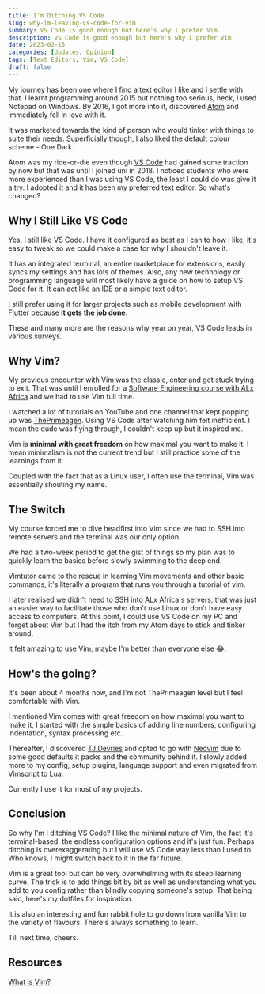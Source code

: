 ```yaml
---
title: I'm Ditching VS Code
slug: why-im-leaving-vs-code-for-vim
summary: VS Code is good enough but here's why I prefer Vim.
description: VS Code is good enough but here's why I prefer Vim.
date: 2023-02-15
categories: [Updates, Opinion]
tags: [Text Editors, Vim, VS Code]
draft: false 
---
```


My journey has been one where I find a text editor I like and I settle with that. I learnt programming around 2015 but nothing too serious, heck, I used Notepad on Windows. By 2016, I got more into it, discovered [Atom](https://en.wikipedia.org/wiki/Atom_(text_editor)) and immediately fell in love with it.

It was marketed towards the kind of person who would tinker with things to suite their needs. Superficially though, I also liked the default colour scheme - One Dark.

Atom was my ride-or-die even though [VS Code](https://code.visualstudio.com/) had gained some traction by now but that was until I joined uni in 2018. I noticed students who were more experienced than I was using VS Code, the least I could do was give it a try. I adopted it and it has been my preferred text editor. So what's changed?

## Why I Still Like VS Code

Yes, I still like VS Code. I have it configured as best as I can to how I like, it's easy to tweak so we could make a case for why I shouldn't leave it.

It has an integrated terminal, an entire marketplace for extensions, easily syncs my settings and has lots of themes. Also, any new technology or programming language will most likely have a guide on how to setup VS Code for it. It can act like an IDE or a simple text editor.

I still prefer using it for larger projects such as mobile development with Flutter because **it gets the job done.**

These and many more are the reasons why year on year, VS Code leads in various surveys.

## Why Vim?

My previous encounter with Vim was the classic, enter and get stuck trying to exit. That was until I enrolled for a [Software Engineering course with ALx Africa](https://www.alxafrica.com/programme_post/full-stack-software-engineer/) and we had to use Vim full time.

I watched a lot of tutorials on YouTube and one channel that kept popping up was [ThePrimeagen](https://www.youtube.com/c/theprimeagen). Using VS Code after watching him felt inefficient. I mean the dude was  flying through, I couldn't keep up but it inspired me. 

Vim is **minimal with great freedom** on how maximal you want to make it. I mean minimalism is not the current trend but I still practice some of the learnings from it. 

Coupled with the fact that as a Linux user, I often use the terminal, Vim was essentially shouting my name.

## The Switch 

My course forced me to dive headfirst into Vim since we had to SSH into remote servers and the terminal was our only option.

We had a two-week period to get the gist of things so my plan was to quickly learn the basics before slowly swimming to the deep end. 

Vimtutor came to the rescue in learning Vim movements and other basic commands, it's literally a program that runs you through a tutorial of vim.

I later realised we didn't need to SSH into ALx Africa's servers, that was just an easier way to facilitate those who don't use Linux or don't have easy access to computers. At this point, I could use VS Code on my PC and forget about Vim but I had the itch from my Atom days to stick and tinker around. 

It felt amazing to use Vim, maybe I'm better than everyone else 😂.

## How's the going?

It's been about 4 months now, and I'm not ThePrimeagen level but I feel comfortable with Vim.

I mentioned Vim comes with great freedom on how maximal you want to make it, I started with the simple basics of adding line numbers, configuring indentation, syntax processing etc.

Thereafter, I discovered [TJ Devries](https://www.youtube.com/c/TJDeVries) and opted to go with [Neovim](https://neovim.io/) due to some good defaults it packs and the community behind it. I slowly added more to my config, setup plugins, language support and even migrated from Vimscript to Lua.

Currently I use it for most of my projects.

## Conclusion

So why I'm I ditching VS Code? I like the minimal nature of Vim, the fact it's terminal-based, the endless configuration options and it's just fun. Perhaps ditching is overexaggerating but I will use VS Code way less than I used to. Who knows, I might switch back to it in the far future.

Vim is a great tool but can be very overwhelming with its steep learning curve. The trick is to add things bit by bit as well as understanding what you add to you config rather than blindly copying someone's setup. That being said, here's my dotfiles for inspiration.

It is also an interesting and fun rabbit hole to go down from vanilla Vim to the variety of flavours. There's always something to learn.

Till next time, cheers.

## Resources

[What is Vim?](https://opensource.com/resources/what-vim)
